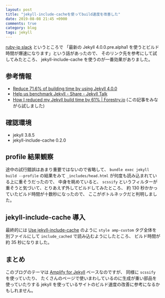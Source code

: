 ```yaml
---
layout: post
title: "jekyll-include-cacheを使ってbuild速度を改善した"
date: 2019-08-08 21:45 +0900
comments: true
category: blog
tags: jekyll
---
```

[ruby-jp slack](https://ruby-jp.slack.com/join/shared_invite/enQtNzE1NDg1ODE2MDM2LTE1NTc2Y2M0ZThlNzdmOWEyZjYwZjdhZDAwNjNhMGE0NDJiODcwMTNkZWRjOTgyMzNkZjEyMmQ1ZWYyNzkzYzk)
というところで
「最新の Jekyll 4.0.0.pre.alpha1 を使うとビルド時間が爆速になります」という話があったので、
そのリンク先を参考にして試してみたところ、
jekyll-include-cache を使うのが一番効果がありました。

<!--more-->

## 参考情報

- [Reduce 71.6% of building time by using Jekyll 4.0.0](https://github.com/yasslab/yasslab.jp/pull/123)
- [Help us benchmark Jekyll - Share - Jekyll Talk](https://talk.jekyllrb.com/t/help-us-benchmark-jekyll/1629)
- [How I reduced my Jekyll build time by 61% \| Forestry.io](https://forestry.io/blog/how-i-reduced-my-jekyll-build-time-by-61/) (この記事をみながら試しました)

## 確認環境

- jekyll 3.8.5
- jekyll-include-cache 0.2.0

## profile 結果観察

途中の試行錯誤はあまり重要ではないので省略して、
`bundle exec jekyll build --profile`
の結果をみて `_includes/head.html` が何度も読み込まれている上に重そうだったので、
中身を眺めていると、
`scssify` というフィルターが重そうと気づいて、とりあえず外してビルドしてみたところ、
約 130 秒かかっていたビルド時間が十数秒になったので、
ここがボトルネックだと判明しました。

## jekyll-include-cache 導入

最終的には
[Use jekyll-include-cache](https://github.com/znz/blog.n-z.jp/commit/ba1a093965f6cc9037308b074b5c9bf5b88c7de7)
のように `style amp-custom` タグ全体を別ファイルにして `include_cached` で読み込むようにしたところ、
ビルド時間が約 35 秒になりました。

## まとめ

このブログのテーマは
[Amplify for Jekyll](https://github.com/ageitgey/amplify)
ベースなのですが、
同様に `scssify` を使っていたり、
たくさんのページで使いまわしているのに生成が重い部品を使っていたりする jekyll を使っているサイトのビルド速度の改善に参考になるかもしれません。
